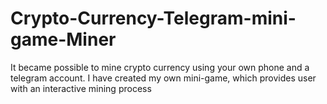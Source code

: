 # Crypto-Currency-Telegram-mini-game-Miner
It became possible to mine crypto currency using your own phone and a telegram account. I have created my own mini-game, which provides user with an interactive mining process
